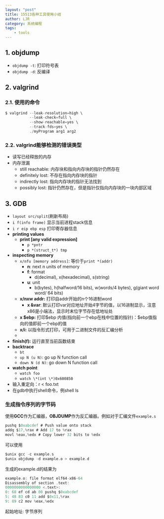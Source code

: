 ```yaml
---
layout: "post"
title: 15513各种工具使用小结
author: LJR
category: 系统编程
tags:
    - tools
---
```


## 1. objdump

+ `objdump -t`: 打印符号表
+ `objdump -d`: 反编译

## 2. valgrind

### 2.1. 使用的命令

```c
$ valgrind --leak-resolution=high \
           --leak-check=full \
           --show-reachable=yes \
           --track-fds=yes \
           ./myProgram arg1 arg2
```

### 2.2. valgrind能够检测的错误类型

+ 读写已经释放的内存
+ 内存泄漏
  + still reachable: 内存块和指向内存块的指针仍然存在
  + definitely lost: 不存在指向内存块的指针
  + indirectly lost: 指向内存块的指针无法找到
  + possibly lost: 指针仍然存在，但是指针仅指向内存块的一块内部区域

## 3. GDB

+ `layout src/split`(刷新布局)
+ `i f(info frame)` 显示当前进程stack信息
+ `i r eip ebp esp` 打印寄存器信息
+ **printing values**
  + **print [any valid expression]**
    + `p *pntr`
    + `p *(struct_t*) tmp`
+ **inspecting memory**
  + `x/nfu [memory address]`: 等价于`print *(addr)`
    + **n**: next n units of memory
    + **f**: format
      + d(decimal), x(hexadecimal), s(string)
    + **u**: unit
      + b(bytes), h(halfword/16 bits), w(words/4 bytes), g(giant word word/ 64 bits)
  + **x/nxw addr:** 打印自addr开始的n个16进制word
    + **x &var**: 默认打印var对应地址开始4字节的值，以16进制显示，注意x86是小端法，显示时末位字节存在低地址处
  + **x \$ebp:** 打印\$ebp 内值(指向前一个ebp在栈中位置的指针)：$ebp值指向的值即前一个ebp的值
  + **x/i:** 以指令形式打印，可用于二进制文件的反汇编分析
  + 
+ **finish(f):** 运行直至当前函数结束
+ **backtrace**
  + `bt`
  + `up N (u N)`: go up N function call
  + `down N (d N)`: go down N function call
+ **watch point**
  + `watch foo`
  + `watch \*(int \*)0x600850`
+ 输入重定向：r < foo.txt
+ 在gdb中执行shell命令，例shell ls


### 生成指令序列的字节码

使用**GCC**作为汇编器，**OBJDUMP**作为反汇编器。例如对于汇编文件`example.s`

```c
pushq $0xabcdef # Push value onto stack
addq $17,%rax # Add 17 to %rax
movl %eax,%edx # Copy lower 32 bits to %edx
```

可以使用

```c
$unix gcc -c example.s
$unix objdump -d example.o > example.d
```

生成的example.d的结果为

```c
example.o: file format elf64-x86-64
Disassembly of section .text:
0000000000000000 <.text>:
0: 68 ef cd ab 00 pushq $0xabcdef
5: 48 83 c0 11 add $0x11,%rax
9: 89 c2 mov %eax,%edx
```

起始地址: 字节序列
